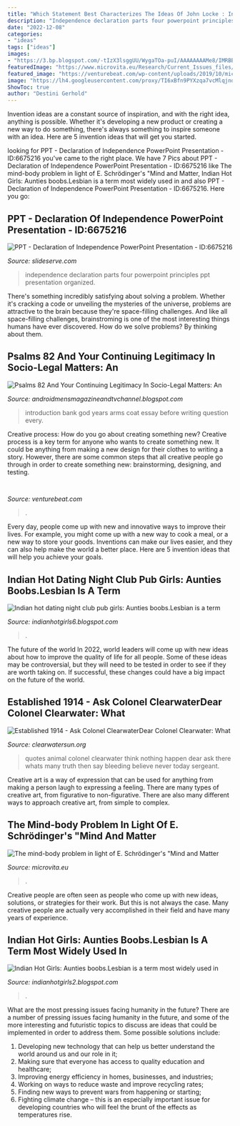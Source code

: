 ```yaml
---
title: "Which Statement Best Characterizes The Ideas Of John Locke : Indian Hot Dating Night Club Pub Girls: Aunties Boobs.lesbian Is A Term"
description: "Independence declaration parts four powerpoint principles ppt presentation organized"
date: "2022-12-08"
categories:
- "ideas"
tags: ["ideas"]
images:
- "https://3.bp.blogspot.com/-tIzX3lsggUU/WygaTOa-puI/AAAAAAAAMe8/IMRBBNivxBo7BHAYY9_xvk-f2MB7R3tbwCLcBGAs/s1600/IMG_20180616_220007_edit.jpg"
featuredImage: "https://www.microvita.eu/Research/Current_Issues_files/shapeimage_2.png"
featured_image: "https://venturebeat.com/wp-content/uploads/2019/10/microsoft-surface-duo-2.jpg?w=800"
image: "https://lh4.googleusercontent.com/proxy/TI6xBfn9PYXzqa7vcMlqjndh-R9sL9B5QIfhTH_z9tuiErllHaLeubyzYvkR4MOmDBq39n_L2aLJe-XVvZH5uQ0BuJDC_5erRS0e-5mEjYpBHsARI1oo5T_epdFDVzAmtJ0hVQgLPFi0KTY3vM1eQTV0BT3aHaiSxTdE61QW42zZc7wNJczsrtL8aVvQk8J7U-foGKNn0O36afpacvot_AVjuHiN=s0-d"
ShowToc: true
author: "Destini Gerhold"
---
```



Invention ideas are a constant source of inspiration, and with the right idea, anything is possible. Whether it's developing a new product or creating a new way to do something, there's always something to inspire someone with an idea. Here are 5 invention ideas that will get you started.

	

		
looking for PPT - Declaration of Independence PowerPoint Presentation - ID:6675216 you've came to the right place. We have 7 Pics about PPT - Declaration of Independence PowerPoint Presentation - ID:6675216 like The mind-body problem in light of E. Schrödinger&#039;s &quot;Mind and Matter, Indian Hot Girls: Aunties boobs.Lesbian is a term most widely used in and also PPT - Declaration of Independence PowerPoint Presentation - ID:6675216. Here you go:
		
    
## PPT - Declaration Of Independence PowerPoint Presentation - ID:6675216

<img loading=lazy src="https://image3.slideserve.com/6675216/how-is-the-declaration-of-independence-organized-l.jpg" onerror="this.onerror=null;this.src='https://tse1.mm.bing.net/th?id=OIP.J1-flDKx2fV_jnFF7osmHgHaFj&amp;pid=15.1';" alt="PPT - Declaration of Independence PowerPoint Presentation - ID:6675216">

_Source: slideserve.com_

>independence declaration parts four powerpoint principles ppt presentation organized. 

	

There's something incredibly satisfying about solving a problem. Whether it's cracking a code or unveiling the mysteries of the universe, problems are attractive to the brain because they're space-filling challenges. And like all space-filling challenges, brainstroming is one of the most interesting things humans have ever discovered. How do we solve problems? By thinking about them.

    
## Psalms 82 And Your Continuing Legitimacy In Socio-Legal Matters: An

<img loading=lazy src="https://3.bp.blogspot.com/-tIzX3lsggUU/WygaTOa-puI/AAAAAAAAMe8/IMRBBNivxBo7BHAYY9_xvk-f2MB7R3tbwCLcBGAs/s1600/IMG_20180616_220007_edit.jpg" onerror="this.onerror=null;this.src='https://tse2.mm.bing.net/th?id=OIP.57RX_fhez79F-udM1YIyaAHaG6&amp;pid=15.1';" alt="Psalms 82 And Your Continuing Legitimacy In Socio-Legal Matters: An">

_Source: androidmensmagazineandtvchannel.blogspot.com_

>introduction bank god years arms coat essay before writing question every. 

	

Creative process: How do you go about creating something new?
Creative process is a key term for anyone who wants to create something new. It could be anything from making a new design for their clothes to writing a story. However, there are some common steps that all creative people go through in order to create something new: brainstorming, designing, and testing.

    
## 

<img loading=lazy src="https://venturebeat.com/wp-content/uploads/2019/10/microsoft-surface-duo-2.jpg?w=800" onerror="this.onerror=null;this.src='https://tse4.mm.bing.net/th?id=OIP.3vWBQOzt8zm9b3N63QU71QHaEK&amp;pid=15.1';" alt="">

_Source: venturebeat.com_

>. 

	

Every day, people come up with new and innovative ways to improve their lives. For example, you might come up with a new way to cook a meal, or a new way to store your goods. Inventions can make our lives easier, and they can also help make the world a better place. Here are 5 invention ideas that will help you achieve your goals.

    
## Indian Hot Dating Night Club Pub Girls: Aunties Boobs.Lesbian Is A Term

<img loading=lazy src="https://lh4.googleusercontent.com/proxy/TI6xBfn9PYXzqa7vcMlqjndh-R9sL9B5QIfhTH_z9tuiErllHaLeubyzYvkR4MOmDBq39n_L2aLJe-XVvZH5uQ0BuJDC_5erRS0e-5mEjYpBHsARI1oo5T_epdFDVzAmtJ0hVQgLPFi0KTY3vM1eQTV0BT3aHaiSxTdE61QW42zZc7wNJczsrtL8aVvQk8J7U-foGKNn0O36afpacvot_AVjuHiN=s0-d" onerror="this.onerror=null;this.src='https://tse2.mm.bing.net/th?id=OIP.-lBvhP2fMPYt8iwX2eDHIgAAAA&amp;pid=15.1';" alt="Indian hot dating night club pub girls: Aunties boobs.Lesbian is a term">

_Source: indianhotgirls6.blogspot.com_

>. 

	

The future of the world
In 2022, world leaders will come up with new ideas about how to improve the quality of life for all people. Some of these ideas may be controversial, but they will need to be tested in order to see if they are worth taking on. If successful, these changes could have a big impact on the future of the world.

    
## Established 1914 - ﻿Ask Colonel ClearwaterDear Colonel Clearwater: What

<img loading=lazy src="http://clearwatersun.org/yahoo_site_admin/assets/images/sarah_palin_speaks_out_copy.82131253_std.jpg" onerror="this.onerror=null;this.src='https://tse1.mm.bing.net/th?id=OIP.Y4nmBngzMxVa6oK5Tk_ClgHaCx&amp;pid=15.1';" alt="Established 1914 - ﻿Ask Colonel ClearwaterDear Colonel Clearwater: What">

_Source: clearwatersun.org_

>quotes animal colonel clearwater think nothing happen dear ask there whats many truth then say bleeding believe never today sergeant. 

	

Creative art is a way of expression that can be used for anything from making a person laugh to expressing a feeling. There are many types of creative art, from figurative to non-figurative. There are also many different ways to approach creative art, from simple to complex.

    
## The Mind-body Problem In Light Of E. Schrödinger&#039;s &quot;Mind And Matter

<img loading=lazy src="https://www.microvita.eu/Research/Current_Issues_files/shapeimage_2.png" onerror="this.onerror=null;this.src='https://tse3.mm.bing.net/th?id=OIP.9ezgiSB0j39QISTvu_jjbgAAAA&amp;pid=15.1';" alt="The mind-body problem in light of E. Schrödinger&#039;s &quot;Mind and Matter">

_Source: microvita.eu_

>. 

	

Creative people are often seen as people who come up with new ideas, solutions, or strategies for their work. But this is not always the case. Many creative people are actually very accomplished in their field and have many years of experience.

    
## Indian Hot Girls: Aunties Boobs.Lesbian Is A Term Most Widely Used In

<img loading=lazy src="https://2.bp.blogspot.com/-KmgOCbP18p8/TkUy_AUqxRI/AAAAAAAAQx8/d4jf56jUxvY/s200/aunties%2B%252810%2529.jpg" onerror="this.onerror=null;this.src='https://tse4.mm.bing.net/th?id=OIP.vOnNBznEQlchXFzVVl5AYQAAAA&amp;pid=15.1';" alt="Indian Hot Girls: Aunties boobs.Lesbian is a term most widely used in">

_Source: indianhotgirls2.blogspot.com_

>. 

	

What are the most pressing issues facing humanity in the future?
There are a number of pressing issues facing humanity in the future, and some of the more interesting and futuristic topics to discuss are ideas that could be implemented in order to address them. Some possible solutions include: 
1) Developing new technology that can help us better understand the world around us and our role in it; 
2) Making sure that everyone has access to quality education and healthcare; 
3) Improving energy efficiency in homes, businesses, and industries; 
4) Working on ways to reduce waste and improve recycling rates; 
5) Finding new ways to prevent wars from happening or starting; 
6) Fighting climate change – this is an especially important issue for developing countries who will feel the brunt of the effects as temperatures rise.

